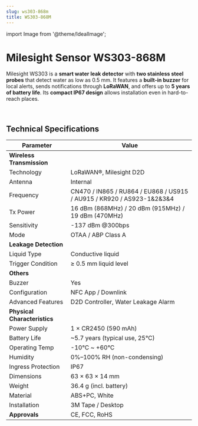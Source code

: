 ```yaml
---
slug: ws303-868m
title: WS303-868M
---
```


import Image from '@theme/IdealImage';

# Milesight Sensor WS303-868M

Milesight WS303 is a **smart water leak detector** with **two stainless steel probes** that detect water as low as 0.5 mm. It features a **built-in buzzer** for local alerts, sends notifications through **LoRaWAN**, and offers up to **5 years of battery life**. Its **compact IP67 design** allows installation even in hard-to-reach places.

<div class="container">
  <div class="row">
    <div class="col col--8">
      <div style={{ width: '500px', height: '500px' }}>
        <Image img={require('./ws303-868m.png')} />
      </div>
    </div>
    <div class="col col--24"></div>
  </div>
</div>
<br />


## Technical Specifications

| **Parameter** | **Value** |
|---------------|-----------|
| **Wireless Transmission** | |
| Technology | LoRaWAN®, Milesight D2D |
| Antenna | Internal |
| Frequency | CN470 / IN865 / RU864 / EU868 / US915 / AU915 / KR920 / AS923-1&2&3&4 |
| Tx Power | 16 dBm (868MHz) / 20 dBm (915MHz) / 19 dBm (470MHz) |
| Sensitivity | -137 dBm @300bps |
| Mode | OTAA / ABP Class A |
| **Leakage Detection** | |
| Liquid Type | Conductive liquid |
| Trigger Condition | ≥ 0.5 mm liquid level |
| **Others** | |
| Buzzer | Yes |
| Configuration | NFC App / Downlink |
| Advanced Features | D2D Controller, Water Leakage Alarm |
| **Physical Characteristics** | |
| Power Supply | 1 × CR2450 (590 mAh) |
| Battery Life | ~5.7 years (typical use, 25°C) |
| Operating Temp | -10°C ~ +60°C |
| Humidity | 0%–100% RH (non-condensing) |
| Ingress Protection | IP67 |
| Dimensions | 63 × 63 × 14 mm |
| Weight | 36.4 g (incl. battery) |
| Material | ABS+PC, White |
| Installation | 3M Tape / Desktop |
| **Approvals** | CE, FCC, RoHS |

